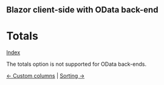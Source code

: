 ## Blazor client-side with OData back-end

# Totals

[Index](Documentation.md)

The totals option is not supported for OData back-ends.

[<- Custom columns](Custom_columns.md) | [Sorting ->](Sorting.md)